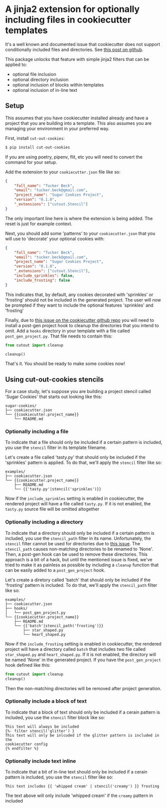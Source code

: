 # A jinja2 extension for optionally including files in cookiecutter templates

It's a well known and documented issue that cookiecutter does not support
conditionally included files and directories. See
[this post on github](https://github.com/cookiecutter/cookiecutter/issues/723).

This package unlocks that feature with simple jinja2 filters that can be
applied to:
* optional file inclusion
* optional directory inclusion
* optional inclusion of blocks within templates
* optional inclusion of in-line text


## Setup

This assumes that you have cookiecutter installed already and have a project
that you are building into a template. This also assumes you are managing
your environment in your preferred way.

First, install `cut-out-cookies`:
```bash
$ pip install cut-out-cookies
```
If you are using poetry, pipenv, flit, etc you will need to convert the
command for your setup.

Add the extension to your `cookiecutter.json` file like so:
```json
{
    "full_name": "Tucker Beck",
    "email": "tucker.beck@gmail.com",
    "project_name": "Sugar Cookies Project",
    "version": "0.1.0",
    "_extensions": ["cutout.Stencil"]
}
```
The only important line here is where the extension is being added. The
reset is just for example context.

Next, you should add some 'patterns' to your `cookiecutter.json` that you
will use to 'decorate' your optional cookies with:
```json
{
    "full_name": "Tucker Beck",
    "email": "tucker.beck@gmail.com",
    "project_name": "Sugar Cookies Project",
    "version": "0.1.0",
    "_extensions": ["cutout.Stencil"],
    "include_sprinkles": false,
    "include_frosting": false
}
```
This indicates that, by default, any cookies decorated with 'sprinkles' or
'frosting' should not be included in the generated project. The user will
now be prompted if they want to include the optional features 'sprinkles'
and 'frosting'

Finally, due to [this issue on the cookiecutter github repo](https://github.com/cookiecutter/cookiecutter/issues/1518)
you will need to install a post-gen project hook to cleanup the directories
that you intend to omit. Add a `hooks` directory in your template with a
file called `post_gen_project.py`. That file needs to contain this:
```python
from cutout import cleanup

cleanup()
```

That's it. You should be ready to make some cookies now!


## Using cut-out-cookies stencils

For a case study, let's suppose you are building a project stencil called
'Sugar Cookies' that starts out looking like this:
```
sugar-cookies/
├── cookiecutter.json
└── {{cookiecutter.project_name}}
    └── README.md
```


### Optionally including a file

To indicate that a file should only be included if a certain pattern is
included, you use the `stencil` filter in its template filename.

Let's create a file called 'tasty.py' that should only be included if the
'sprinkles' pattern is applied. To do that, we'll apply the `stencil`
filter like so:
```
examples/
├── cookiecutter.json
└── {{cookiecutter.project_name}}
    ├── README.md
    └── {{'tasty.py'|stencil('sprinkles')}}
```

Now if the `include_sprinkles` setting is enabled in cookiecutter, the rendered
project will have a file called `tasty.py`. If it is not enabled, the `tasty.py`
source file will be omitted altogether


### Optionally including a directory

To indicate that a directory should only be included if a certain pattern is
included, you use the `stencil_path` filter in its name. Unfortunately, the
`stencil` filter cannot be used for directories due to
[this issue](https://github.com/cookiecutter/cookiecutter/issues/1518). The
`stencil_path` causes non-matching directories to be renamed to 'None'. Then,
a post-gen hook can be used to remove these directories. This approach is a
bit of a hack, but until the mentioned issue is fixed, we've tried to make it
as painless as possible by including a `cleanup` function that can be easily
added to a `post_gen_project` hook.

Let's create a diretory called 'batch' that should only be included if the
'frosting' pattern is included. To do that, we'll apply the `stencil_path` filter
like so:
```
examples/
├── cookiecutter.json
├── hooks/
│   └── post_gen_project.py
└── {{cookiecutter.project_name}}
    ├── README.md
    └── {{'batch'|stencil_path('frosting')}}
        ├── star_shaped.py
        └── heart_shaped.py
```

Now if the `include_frosting` setting is enabled in cookiecutter, the rendered
project will have a directory called `batch` that includes two file called
`star_shaped.py` and `heart_shaped.py`. If it is not enabled, the directory will
be named 'None' in the generated project. If you have the `post_gen_project` hook
defined like this:

```python
from cutout import cleanup
cleanup()
```

Then the non-matching directories will be removed after project generation.


### Optionally include a block of text

To indicate that a block of text should only be included if a cerain pattern
is included, you use the `stencil` filter block like so:
```
This text will always be included
{%- filter stencil('glitter') }
This text will only be inlcuded if the glitter pattern is included in the
cookiecutter config
{% endfilter %}
```


### Optionally include text inline

To indicate that a bit  of in-line text should only be included if a cerain pattern
is included, you use the `stencil` filter like so:
```
This text includes {{ 'whipped cream' | stencil('creamy') }} frosting
```
The text above will only include 'whipped cream' if the `creamy` pattern in included
